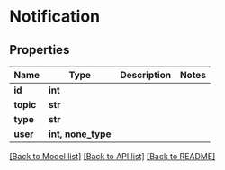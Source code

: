 # Notification


## Properties

Name | Type | Description | Notes
------------ | ------------- | ------------- | -------------
**id** | **int** |  | 
**topic** | **str** |  | 
**type** | **str** |  | 
**user** | **int, none_type** |  | 

[[Back to Model list]](../#documentation-for-models) [[Back to API list]](../#documentation-for-api-endpoints) [[Back to README]](../)


